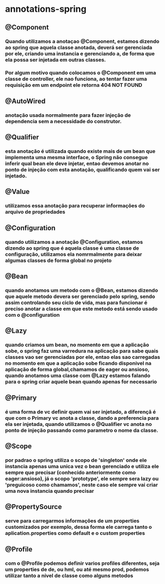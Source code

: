# annotations-spring

## @Component

### Quando utilizamos a anotaçao @Component, estamos dizendo ao spring que aquela classe anotada, deverá ser gerenciada por ele, criando  uma instancia e gerenciando a, de forma que ela possa ser injetada em outras classes.
### Por algum motivo quando colocamos o @Component em uma classe de controller, ele nao funciona, ao tentar fazer uma requisição em um endpoint ele retorna 404 NOT FOUND

## @AutoWired

### anotação usada normalmente para fazer injeção de dependencia sem a necessidade do construtor.

## @Qualifier

### esta anotação é utilizada quando existe mais de um bean que implementa uma mesma interface, o Spring não consegue inferir qual bean ele deve injetar, entao devemos anotar no ponto de injeção com esta anotação, qualificando quem vai ser injetado.

## @Value

### utilizamos essa anotação para recuperar informações do arquivo de propriedades

## @Configuration

### quando utilizamos a anotação @Configuration, estamos dizendo ao spring que é aquela classe é uma classe de configuração, utilizamos ela nomrmalmente para deixar algumas classes de forma global no projeto

## @Bean

### quando anotamos um metodo com o @Bean, estamos dizendo que aquele metodo devera ser gerenciado pelo spring, sendo assim controlando seu ciclo de vida, mas para funcionar é preciso anotar a classe em que este metodo está sendo usado com o @configuration

## @Lazy

### quando criamos um bean, no momento em que a aplicação sobe, o spring faz uma varredura na aplicação para sabe quais classes vao ser gerenciadas por ele, entao elas sao carregadas no momento em que a aplicação sobe ficando disponivel na aplicação de forma global,chamamos de eager ou ansioso, quando anotamos uma classe com @Lazy estamos falando para o spring criar aquele bean quando apenas for necessario

## @Primary

### é uma forma de vc definir quem vai ser injetado, a diferençã é que com o Primary vc anota a classe, dando a preferencia para ela ser injetada, quando utilizamos o @Qualifier vc anota no ponto de injeção passando como parametro o nome da classe.

## @Scope

### por padrao o spring utiliza o scopo de 'singleton' onde ele instancia apenas uma unica vez o bean gerenciado e utiliza ele sempre que precisar (conhecido anteriormente como eager:ansioso), já o scopo 'prototype', ele sempre sera lazy ou 'preguicoso como chamamos', neste caso ele sempre vai criar uma nova instancia quando precisar

## @PropertySource

###  serve para  carregarmos informações de um properties customizados por exemplo, dessa forma ele carrega tanto o aplication.properties como default e o custom properties

## @Profile

### com o @Profile podemos definir varios profiles diferentes, seja um properties de de, ou hml, ou até mesmo prod, podemos utilizar tanto a nivel de classe como alguns metodos

